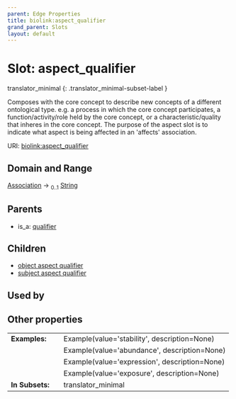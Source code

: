 ```yaml
---
parent: Edge Properties
title: biolink:aspect_qualifier
grand_parent: Slots
layout: default
---
```


# Slot: aspect_qualifier

translator_minimal
{: .translator_minimal-subset-label }


Composes with the core concept to describe new concepts of a different ontological type. e.g. a process in which the core concept participates, a function/activity/role held by the core concept, or a characteristic/quality that inheres in the core concept.  The purpose of the aspect slot is to indicate what aspect is being affected in an  'affects' association.

URI: [biolink:aspect_qualifier](https://w3id.org/biolink/aspect_qualifier)

## Domain and Range

[Association](Association.md) ->  <sub>0..1</sub> [String](types/String.md)

## Parents

 *  is_a: [qualifier](qualifier.md)

## Children

 *  [object aspect qualifier](object_aspect_qualifier.md)
 *  [subject aspect qualifier](subject_aspect_qualifier.md)

## Used by


## Other properties

|  |  |  |
| --- | --- | --- |
| **Examples:** | | Example(value='stability', description=None) |
|  | | Example(value='abundance', description=None) |
|  | | Example(value='expression', description=None) |
|  | | Example(value='exposure', description=None) |
| **In Subsets:** | | translator_minimal |

